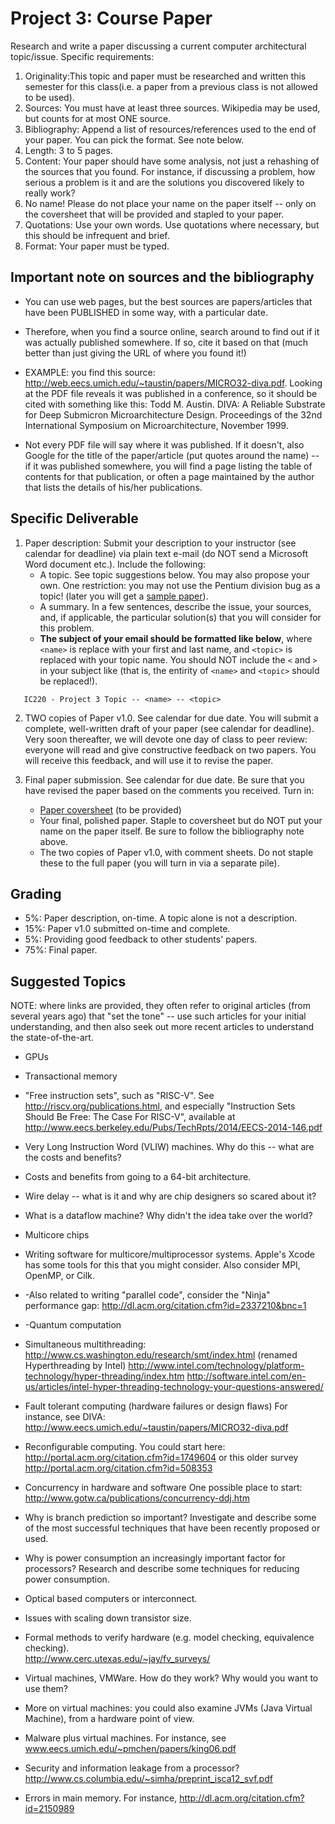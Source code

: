 # Project 3: Course Paper

Research and write a paper discussing a current computer architectural topic/issue. Specific requirements:

1. Originality:This topic and paper must be researched and written this semester for this class(i.e. a paper from a previous class is not allowed to be used).
2. Sources: You must have at least three sources. Wikipedia may be used, but counts for at most ONE source.
3. Bibliography: Append a list of resources/references used to the end of your paper. You can pick the format. See note below.
4. Length: 3 to 5 pages.
5. Content: Your paper should have some analysis, not just a rehashing of the sources that you found. For instance, if discussing a problem, how serious a problem is it and are the solutions you discovered likely to really work?
6. No name! Please do not place your name on the paper itself -- only on the coversheet that will be provided and stapled to your paper.
7. Quotations: Use your own words. Use quotations where necessary, but this should be infrequent and brief.
8. Format: Your paper must be typed.

## Important note on sources and the bibliography

* You can use web pages, but the best sources are papers/articles that have been
  PUBLISHED in some way, with a particular date.
  
* Therefore, when you find a source online, search around to find out if it was
  actually published somewhere. If so, cite it based on that (much better than
  just giving the URL of where you found it!)
  
* EXAMPLE: you find this source:
http://web.eecs.umich.edu/~taustin/papers/MICRO32-diva.pdf. Looking at the PDF
file reveals it was published in a conference, so it should be cited with
something like this: Todd M. Austin. DIVA: A Reliable Substrate for Deep
Submicron Microarchitecture Design. Proceedings of the 32nd International
Symposium on Microarchitecture, November 1999.

* Not every PDF file will say where it was published. If it doesn't, also Google
  for the title of the paper/article (put quotes around the name) -- if it was
  published somewhere, you will find a page listing the table of contents for
  that publication, or often a page maintained by the author that lists the
  details of his/her publications.

## Specific Deliverable


1. Paper description: Submit your description to your instructor (see calendar for deadline) via plain text e-mail (do NOT send a Microsoft Word document etc.). Include the following:
   * A topic. See topic suggestions below. You may also propose your own. One
     restriction: you may not use the Pentium division bug as a topic! (later
     you will get a [sample paper](/proj/03/sample.pdf)).
   * A summary. In a few sentences, describe the issue, your sources, and, if
     applicable, the particular solution(s) that you will consider for this
     problem.
   * **The subject of your email should be formatted like below**, where `<name>` is replace with your first and last name, and `<topic>` is replaced with your topic name. You should NOT include the `<` and `>` in your subject like (that is, the entirity of `<name>` and `<topic>` should be replaced!).
```   
   IC220 - Project 3 Topic -- <name> -- <topic>
```
    
2. TWO copies of Paper v1.0. See calendar for due date. You will submit a
   complete, well-written draft of your paper (see calendar for deadline). Very
   soon thereafter, we will devote one day of class to peer review: everyone
   will read and give constructive feedback on two papers. You will receive this
   feedback, and will use it to revise the paper.
   
3. Final paper submission. See calendar for due date. Be sure that you have
   revised the paper based on the comments you received. Turn in:
   * [Paper coversheet](/rsc/proj03_coversheet.pdf) (to be provided)
   * Your final, polished paper. Staple to coversheet but do NOT put your name
     on the paper itself. Be sure to follow the bibliography note above.
   * The two copies of Paper v1.0, with comment sheets. Do not staple these to
     the full paper (you will turn in via a separate pile).

## Grading

* 5%: Paper description, on-time. A topic alone is not a description.
* 15%: Paper v1.0 submitted on-time and complete.
* 5%: Providing good feedback to other students' papers.
* 75%: Final paper.

## Suggested Topics

NOTE: where links are provided, they often refer to original articles (from
several years ago) that "set the tone" -- use such articles for your initial
understanding, and then also seek out more recent articles to understand the
state-of-the-art.


* GPUs

* Transactional memory

* "Free instruction sets", such as "RISC-V".  See http://riscv.org/publications.html, and especially "Instruction Sets Should Be Free: The Case For RISC-V", available at http://www.eecs.berkeley.edu/Pubs/TechRpts/2014/EECS-2014-146.pdf 

* Very Long Instruction Word (VLIW) machines.  Why do this -- what are the costs and benefits? 

* Costs and benefits from going to a 64-bit architecture.

* Wire delay -- what is it and why are chip designers so scared about it?

* What is a dataflow machine?  Why didn't the idea take over the world?

* Multicore chips

* Writing software for multicore/multiprocessor systems.  Apple's Xcode has some tools for this that you might consider.
Also consider MPI, OpenMP, or Cilk.

* -Also related to writing "parallel code", consider the "Ninja" performance gap:  http://dl.acm.org/citation.cfm?id=2337210&bnc=1

* -Quantum computation

* Simultaneous multithreading:
http://www.cs.washington.edu/research/smt/index.html
(renamed Hyperthreading by Intel)
http://www.intel.com/technology/platform-technology/hyper-threading/index.htm
http://software.intel.com/en-us/articles/intel-hyper-threading-technology-your-questions-answered/

* Fault tolerant computing
(hardware failures or design flaws)
For instance, see DIVA:
http://www.eecs.umich.edu/~taustin/papers/MICRO32-diva.pdf

* Reconfigurable computing.  You could start here:
http://portal.acm.org/citation.cfm?id=1749604
or this older survey
http://portal.acm.org/citation.cfm?id=508353

* Concurrency in hardware and software
One possible place to start:
http://www.gotw.ca/publications/concurrency-ddj.htm

* Why is branch prediction so important?  Investigate and describe
some of the most successful techniques that have been recently 
proposed or used.

* Why is power consumption an increasingly important factor for
processors?  Research and describe some techniques for reducing power consumption.

* Optical based computers or interconnect.

* Issues with scaling down transistor size.

* Formal methods to verify hardware (e.g. model checking, equivalence checking).  
http://www.cerc.utexas.edu/~jay/fv_surveys/

* Virtual machines, VMWare.  How do they work?  Why would you want to use them? 

* More on virtual machines: you could also examine JVMs (Java Virtual Machine), from a hardware point of view.   

* Malware plus virtual machines.  For instance, see 
www.eecs.umich.edu/~pmchen/papers/king06.pdf

* Security and information leakage from a processor?  http://www.cs.columbia.edu/~simha/preprint_isca12_svf.pdf

* Errors in main memory.  For instance, http://dl.acm.org/citation.cfm?id=2150989

